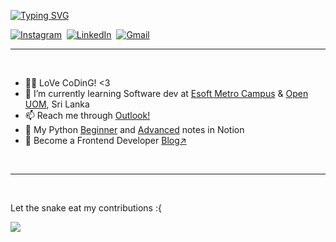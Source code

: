 <a href="https://linktr.ee/shafni50"><img src="https://readme-typing-svg.herokuapp.com?font=Fira+Code&pause=1000&color=2F6DF7&width=435&lines=I'm+Safni+Nazar;Software+Engineer+student;Frontend+Developer;Full+Stack+Developer+student" alt="Typing SVG" /></a>
<p align="left">
<a href="https://www.instagram.com/shafni50/"><img src="https://img.shields.io/badge/instagram-%23E4405F.svg?&style=for-the-badge&logo=instagram&logoColor=white" alt="Instagram" /></a>&nbsp;
<a href="https://www.linkedin.com/in/safni-nazar-124301261/"><img src="https://img.shields.io/badge/linkedin-%230077B5.svg?&style=for-the-badge&logo=linkedin&logoColor=white" alt="LinkedIn" /></a>&nbsp;
<a href="mailto:shafninasar50@gmail.com?subject=Hello%20Safni!"><img src="https://img.shields.io/badge/gmail-%23D14836.svg?&style=for-the-badge&logo=gmail&logoColor=white" alt="Gmail"/></a>&nbsp;
</p>
<hr>
<br>

- 👨‍💻 LoVe CoDinG! <3
- 🌱 I’m currently learning Software dev at <a href='https://esoft.lk/'>Esoft Metro Campus</a> & <a href='https://open.uom.lk/'>Open UOM</a>, Sri Lanka
- 📫 Reach me through <a href="mailto:shafninasar50@outlook.com">Outlook!</a>
- 🐍 My Python <a href='https://shafnisha.notion.site/Python-For-Beginners-07c600b75b6c49aea34f083c7b15e4e8'>Beginner</a> and <a href='https://shafnisha.notion.site/Python-advanced-61ec69ce3aa34d3597fd5410b15b20f3'>Advanced</a> notes in Notion
- 🤖 Become a Frontend Developer <a href="https://shafni50.github.io/blog/become-a-frontend-developer">Blog↗</a>
<br>
<hr>
<br> 
<p>Let the snake eat my contributions :{ </p>
  
<p align="left"> <img src="https://user-images.githubusercontent.com/120065120/212209674-07b3685e-1127-4f42-9871-3a423d343fa2.svg" /></p>
<!-- ![snake gif](https://github.com/shafni50/shafni50/blob/output/github-contribution-grid-snake.gif) -->
</br>


